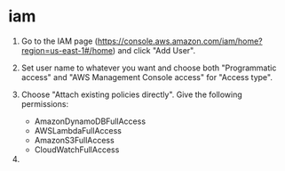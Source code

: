# iam

1. Go to the IAM page (https://console.aws.amazon.com/iam/home?region=us-east-1#/home) and click "Add User".

2. Set user name to whatever you want and choose both "Programmatic access" and "AWS Management Console access" for "Access type".

3. Choose "Attach existing policies directly". Give the following permissions:

    - AmazonDynamoDBFullAccess
    - AWSLambdaFullAccess
    - AmazonS3FullAccess
    - CloudWatchFullAccess

4. 